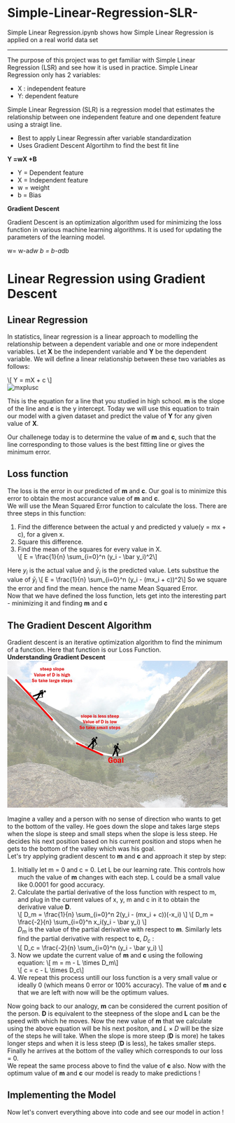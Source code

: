 # Simple-Linear-Regression-SLR-

Simple Linear Regression.ipynb shows how Simple Linear Regression is applied on a real world data set

------------------------------------------------------------------------------------

The purpose of this project was to get familiar with Simple Linear Regression (LSR) and see how it is used in practice. Simple Linear Regression only has 2 variables:
- X : independent feature
- Y: dependent feature

Simple Linear Regression (SLR) is a regression model that estimates the relationship between one independent feature and one dependent feature using a straigt line. 
- Best to apply Linear Regressin after variable standardization
- Uses Gradient Descent Algortihm to find the best fit line

**Y =wX +B**

- Y = Dependent feature
- X = Independent feature
- w = weight
- b = Bias


**Gradient Descent**

Gradient Descent is an optimization algorithm used for minimizing the loss function in various machine learning algorithms. It is used for updating the parameters of the learning model.

w= w-a*dw
b = b-a*db

# Linear Regression using Gradient Descent  

## Linear Regression   
In statistics, linear regression is a linear approach to modelling the relationship between a dependent variable and one or more independent variables. 
Let **X** be the independent variable and **Y** be the dependent variable. We will define a linear relationship between these two variables as follows:  

\\[ Y = mX + c \\]  
![mxplusc](http://www.nabla.hr/SlopeInterceptLineEqu.gif)

This is the equation for a line that you studied in high school. **m** is the slope of the line and **c** is the y intercept. Today we will use this equation to train our model with a given dataset and predict the value of **Y** for any given value of **X**.  
  
Our challenege today is to determine the value of **m** and **c**, such that the line corresponding to those values is the best fitting line or gives the minimum error.  
## Loss function  
The loss is the error in our predicted of **m** and **c**. Our goal is to minimize this error to obtain the most accurance value of **m** and **c**.  
We will use the Mean Squared Error function to calculate the loss. There are three steps in this function:
1. Find the difference between the actual y and predicted y value(y = mx + c), for a given x.  
2. Square this difference.
3. Find the mean of the squares for every value in X.  
\\[ E = \frac{1}{n} \sum_{i=0}^n (y_i - \bar y_i)^2\\]  

Here $y_i$ is the actual value and $\bar y_i$ is the predicted value. Lets substitue the value of $\bar y_i$
\\[ E = \frac{1}{n} \sum_{i=0}^n (y_i - (mx_i + c))^2\\]
So we square the error and find the mean. hence the name Mean Squared Error.  
Now that we have defined the loss function, lets get into the interesting part - minimizing it and finding **m** and **c**

## The Gradient Descent Algorithm  
Gradient descent is an iterative optimization algorithm to find the minimum of a function. Here that function is our Loss Function.  
**Understanding Gradient Descent**  
![valley](valley-illustration.jpg)  

Imagine a valley and a person with no sense of direction who wants to get to the bottom of the valley. He goes down the slope and takes large steps when the slope is steep and small steps when the slope is less steep. He decides his next position based on his current position and stops when he gets to the bottom of the valley which was his goal.   
Let's try applying gradient descent to **m** and **c** and approach it step by step: 
1. Initially let m = 0 and c = 0. Let L be our learning rate. This controls how much the value of **m** changes with each step. L could be a small value like 0.0001 for good accuracy. 
2. Calculate the partial derivative of the loss function with respect to m, and plug in the current values of x, y, m and c in it to obtain the derivative value **D**.  
\\[ D_m = \frac{1}{n} \sum_{i=0}^n 2(y_i - (mx_i + c))(-x_i) \\]
\\[ D_m = \frac{-2}{n} \sum_{i=0}^n x_i(y_i - \bar y_i) \\]  
$D_m$ is the value of the partial derivative with respect to **m**. Similarly lets find the partial derivative with respect to **c**, $D_c$ :  
\\[ D_c = \frac{-2}{n} \sum_{i=0}^n (y_i - \bar y_i) \\]
3. Now we update the current value of **m** and **c** using the following equation: 
\\[ m = m - L \times D_m\\]  
\\[ c = c - L \times D_c\\]  
4. We repeat this process untill our loss function is a very small value or ideally 0 (which means 0 error or 100% accuracy). The value of **m** and **c** that we are left with now will be the optimum values.  
  
Now going back to our analogy, **m** can be considered the current position of the person. **D** is equivalent to the steepness of the slope and **L** can be the speed with which he moves. Now the new value of **m** that we calculate using the above equation will be his next positon, and $L \times D$ will be the size of the steps he will take. When the slope is more steep (**D** is more) he takes longer steps and when it is less steep (**D** is less), he takes smaller steps. Finally he arrives at the bottom of the valley which corresponds to our loss = 0.  
We repeat the same process above to find the value of **c** also. Now with the optimum value of **m** and **c** our model is ready to make predictions !  

## Implementing the Model  
Now let's convert everything above into code and see our model in action !
